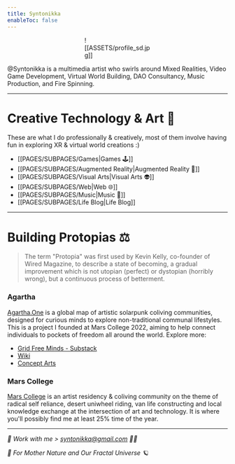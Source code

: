 ```yaml
---
title: Syntonikka
enableToc: false
---
```

<div style="width: 30%; margin: 0 auto;">
![[ASSETS/profile_sd.jpg]]
</div>

@Syntonikka is a multimedia artist who swirls around Mixed Realities, Video Game Development, Virtual World Building, DAO Consultancy, Music Production, and Fire Spinning.

----
# Creative Technology & Art 🦭
These are what I do professionally & creatively, most of them involve having fun in exploring XR & virtual world creations :)
- [[PAGES/SUBPAGES/Games|Games 🕹️]]
- [[PAGES/SUBPAGES/Augmented Reality|Augmented Reality 👻]]
- [[PAGES/SUBPAGES/Visual Arts|Visual Arts 👽]]
- [[PAGES/SUBPAGES/Web|Web 🌐]]
- [[PAGES/SUBPAGES/Music|Music 🎹]]
- [[PAGES/SUBPAGES/Life Blog|Life Blog]]
----
# Building Protopias ⚖️
>The term "Protopia" was first used by Kevin Kelly, co-founder of Wired Magazine, to describe a state of becoming, a gradual improvement which is not utopian (perfect) or dystopian (horribly wrong), but a continuous process of betterment.

### Agartha
[Agartha.One](https://agartha.one) is a global map of artistic solarpunk coliving communities, designed for curious minds to explore non-traditional communal lifestyles.
This is a project I founded at Mars College 2022, aiming to help connect individuals to pockets of freedom all around the world. 
Explore more:
- [Grid Free Minds - Substack](https://agartha1.substack.com/)
- [Wiki](https://www.notion.so/agarthamap/Agartha-913b57d888d44b86accabd9a75bd6a05)
- [Concept Arts](https://www.notion.so/agarthamap/Concept-Arts-d12abfa30aac47c3b8a37e9aa1c19c16)

### Mars College
[Mars College](https://mars.college/) is an artist residency & coliving community on the theme of radical self reliance, desert uniwheel riding, van life constructing and local knowledge exchange at the intersection of art and technology. It is where you'll possibly find me at least 25% time of the year.

----
*🤝 Work with me > syntonikka@gmail.com 👯‍♂️*

*🌱 For Mother Nature and Our Fractal Universe 🪐*
